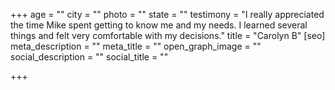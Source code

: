 +++
age = ""
city = ""
photo = ""
state = ""
testimony = "I really appreciated the time Mike spent getting to know me and my needs. I learned several things and felt very comfortable with my decisions."
title = "Carolyn B"
[seo]
meta_description = ""
meta_title = ""
open_graph_image = ""
social_description = ""
social_title = ""

+++
